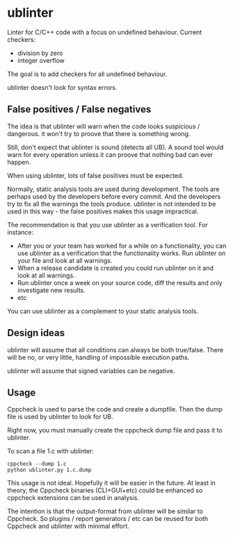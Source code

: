 ublinter
========

Linter for C/C++ code with a focus on undefined behaviour. Current checkers:
 * division by zero
 * integer overflow

The goal is to add checkers for all undefined behaviour.

ublinter doesn't look for syntax errors.


False positives / False negatives
---------------------------------

The idea is that ublinter will warn when the code looks suspicious / dangerous. it won't try to proove that there is something wrong.

Still, don't expect that ublinter is sound (detects all UB). A sound tool would warn for every operation unless it can proove that nothing bad can ever happen.

When using ublinter, lots of false positives must be expected.

Normally, static analysis tools are used during development. The tools are perhaps used by the developers before every commit. And the developers try to fix all the warnings the tools produce. ublinter is not intended to be used in this way - the false positives makes this usage impractical.

The recommendation is that you use ublinter as a verification tool. For instance:
 * After you or your team has worked for a while on a functionality, you can use ublinter as a verification that the functionality works. Run ublinter on your file and look at all warnings.
 * When a release candidate is created you could run ublinter on it and look at all warnings.
 * Run ublinter once a week on your source code, diff the results and only investigate new results.
 * etc

You can use ublinter as a complement to your static analysis tools.

Design ideas
------------

ublinter will assume that all conditions can always be both true/false. There will be no, or very little, handling of impossible execution paths.

ublinter will assume that signed variables can be negative.

Usage
-----

Cppcheck is used to parse the code and create a dumpfile. Then the dump file is used by ublinter to look for UB.

Right now, you must manually create the cppcheck dump file and pass it to ublinter.

To scan a file 1.c with ublinter:

    cppcheck --dump 1.c
    python ublinter.py 1.c.dump

This usage is not ideal. Hopefully it will be easier in the future. At least in theory, the Cppcheck binaries (CLI+GUI+etc) could be enhanced so cppcheck extensions can be used in analysis.

The intention is that the output-format from ublinter will be similar to Cppcheck. So plugins / report generators / etc can be reused for both Cppcheck and ublinter with minimal effort.

